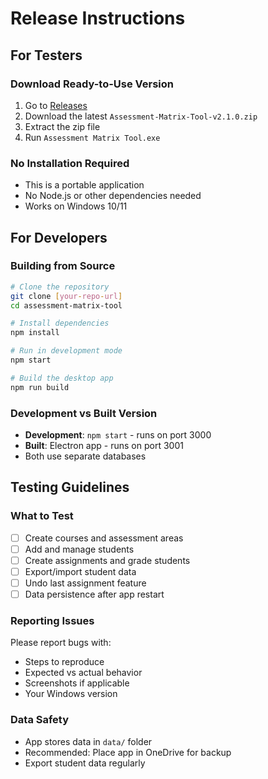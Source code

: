 # Release Instructions

## For Testers

### Download Ready-to-Use Version
1. Go to [Releases](../../releases)
2. Download the latest `Assessment-Matrix-Tool-v2.1.0.zip`
3. Extract the zip file
4. Run `Assessment Matrix Tool.exe`

### No Installation Required
- This is a portable application
- No Node.js or other dependencies needed
- Works on Windows 10/11

## For Developers

### Building from Source
```bash
# Clone the repository
git clone [your-repo-url]
cd assessment-matrix-tool

# Install dependencies
npm install

# Run in development mode
npm start

# Build the desktop app
npm run build
```

### Development vs Built Version
- **Development**: `npm start` - runs on port 3000
- **Built**: Electron app - runs on port 3001
- Both use separate databases

## Testing Guidelines

### What to Test
- [ ] Create courses and assessment areas
- [ ] Add and manage students
- [ ] Create assignments and grade students
- [ ] Export/import student data
- [ ] Undo last assignment feature
- [ ] Data persistence after app restart

### Reporting Issues
Please report bugs with:
- Steps to reproduce
- Expected vs actual behavior
- Screenshots if applicable
- Your Windows version

### Data Safety
- App stores data in `data/` folder
- Recommended: Place app in OneDrive for backup
- Export student data regularly